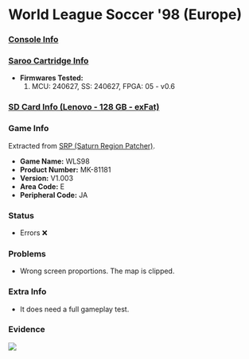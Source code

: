 # World League Soccer '98 (Europe)

### [Console Info](../../../../Info/Consoles/VA13/README.md)

### [Saroo Cartridge Info](../../../../Info/Cartridges/RetroGameParadiseStore/1.32F/README.md)

- <b>Firmwares Tested:</b>
  1. MCU: 240627, SS: 240627, FPGA: 05 - v0.6

### [SD Card Info (Lenovo - 128 GB - exFat)](../../../../Info/SdCards/Lenovo/128GB/exfat/README.md)

### Game Info

Extracted from [SRP (Saturn Region Patcher)](https://segaxtreme.net/resources/saturn-region-patcher.81/download).

- <b>Game Name:</b> WLS98
- <b>Product Number:</b> MK-81181
- <b>Version:</b> V1.003
- <b>Area Code:</b> E
- <b>Peripheral Code:</b> JA

### Status

- Errors :x:

### Problems

- Wrong screen proportions. The map is clipped.

### Extra Info

- It does need a full gameplay test.

### Evidence

[![](https://img.youtube.com/vi/XmeVtN3toPY/0.jpg)](https://www.youtube.com/watch?v=XmeVtN3toPY)
